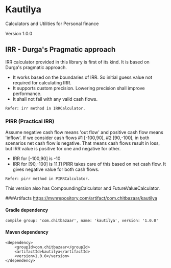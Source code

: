 # Kautilya
Calculators and Utilities for Personal finance

Version 1.0.0

## IRR - Durga's Pragmatic approach
IRR calculator provided in this library is first of its kind. It is based on Durga's pragmatic approach. 
* It works based on the boundaries of IRR. So initial guess value not required for calculating IRR.
* It supports custom precision. Lowering precision shall improve performance.
* It shall not fail with any valid cash flows. 

`Refer: irr method in IRRCalculator.`
### PIRR (Practical IRR)
Assume negative cash flow means 'out flow' and positive cash flow means 'inflow'.
If we consider cash flows #1 [-100,90], #2 [90,-100], in both scenarios net cash flow is negative. 
That means cash flows result in loss, but IRR value is positive for one and negative for other.
* IRR for [-100,90] is -10
* IRR for [90,-100] is 11.11
PIRR takes care of this based on net cash flow. It gives negative value for both cash flows. 

`Refer: pirr method in PIRRCalculator.`

This version also has CompoundingCalculator and FutureValueCalculator.

###Artifacts
https://mvnrepository.com/artifact/com.chitbazaar/kautilya
#### Gradle dependency
```
compile group: 'com.chitbazaar', name: 'kautilya', version: '1.0.0'
```
#### Maven dependency
```
<dependency>
    <groupId>com.chitbazaar</groupId>
    <artifactId>kautilya</artifactId>
    <version>1.0.0</version>
</dependency>
```